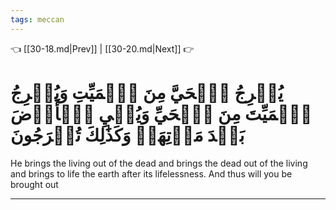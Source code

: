 ```yaml
---
tags: meccan
---
```


👈 [[30-18.md|Prev]] | [[30-20.md|Next]] 👉

# يُخۡرِجُ ٱلۡحَيَّ مِنَ ٱلۡمَيِّتِ وَيُخۡرِجُ ٱلۡمَيِّتَ مِنَ ٱلۡحَيِّ وَيُحۡيِ ٱلۡأَرۡضَ بَعۡدَ مَوۡتِهَاۚ وَكَذَٰلِكَ تُخۡرَجُونَ

He brings the living out of the dead and brings the dead out of the living and brings to life the earth after its lifelessness. And thus will you be brought out

---

